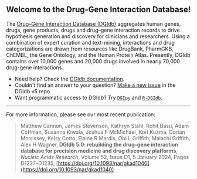 ## Welcome to the Drug-Gene Interaction Database!

The [Drug–Gene Interaction Database (DGIdb)](https://dgidb.org) aggregates human genes, drugs, gene products, drugs and drug–gene interaction records to drive hypothesis generation and discovery for clinicians and researchers. Using a combination of expert curation and text-mining, interactions and drug categorizations are drawn from resources like DrugBank, PharmGKB, ChEMBL, the Gene Ontology, and the Human Protein Atlas. Presently, DGIdb contains over 10,000 genes and 20,000 drugs involved in nearly 70,000 drug-gene interactions.

* Need help? Check the [DGIdb documentation](https://dgidb.org/about).
* Couldn't find an answer to your question? [Make a new issue](https://github.com/dgidb/dgidb-v5/issues/new?template=Blank+issue) in the DGIdb v5 repo.
* Want programmatic access to DGIdb? Try [`DGIpy`](https://github.com/dgidb/dgipy/) and [`R-DGIdb`](https://github.com/dgidb/r-dgidb).

---

For more information, please see our most recent publication:

> Matthew Cannon, James Stevenson, Kathryn Stahl, Rohit Basu, Adam Coffman, Susanna Kiwala, Joshua F McMichael, Kori Kuzma, Dorian Morrissey, Kelsy Cotto, Elaine R Mardis, Obi L Griffith, Malachi Griffith, Alex H Wagner, **DGIdb 5.0: rebuilding the drug–gene interaction database for precision medicine and drug discovery platforms**, *Nucleic Acids Research*, Volume 52, Issue D1, 5 January 2024, Pages D1227–D1235, [https://doi.org/10.1093/nar/gkad1040](https://doi.org/10.1093/nar/gkad1040)
